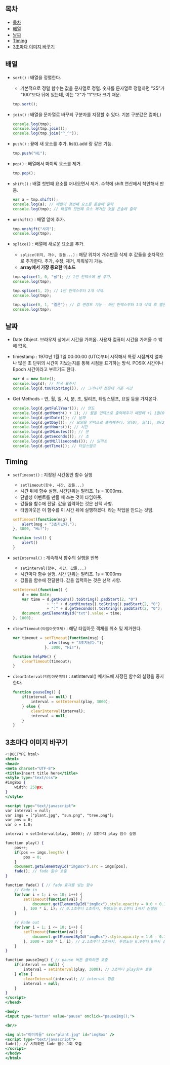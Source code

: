 ## 목차
- [목차](#목차)
- [배열](#배열)
- [날짜](#날짜)
- [Timing](#timing)
- [3초마다 이미지 바꾸기](#3초마다-이미지-바꾸기)

## 배열

- `sort()` : 배열을 정렬한다.
    - 기본적으로 정렬 함수는 값을 문자열로 정렬. 숫자를 문자열로 정렬하면 "25"가 "100"보다 뒤에 있는데, 이는 "2"가 "1"보다 크기 때문.
    
    ```jsx
    tmp.sort();
    ```
    

- `join()` : 배열을 문자열로 바꾸되 구분자를 지정할 수 있다. 기본 구분값은 컴마(,)
    
    ```jsx
    console.log(tmp);
    console.log(tmp.join());
    console.log(tmp.join("^_^"));
    ```
    

- `push()` : 끝에 새 요소를 추가. list().add 랑 같은 기능.
    
    ```jsx
    tmp.push("Hi");
    ```
    

- `pop()` : 배열에서 마지막 요소를 제거.
    
    ```jsx
    tmp.pop();
    ```
    

- `shift()` : 배열 첫번째 요소를 꺼내오면서 제거. 수학에 shift 연산에서 착안해서 만듬.
    
    ```jsx
    var a = tmp.shift();
    console.log(a); // 배열의 첫번째 요소를 콘솔에 출력
    console.log(tmp); // 배열의 첫번째 요소 제거한 것을 콘솔에 출력
    ```
    

- `unshift()` : 배열 앞에 추가.
    
    ```jsx
    tmp.unshift("사과");
    console.log(tmp);
    ```
    

- `splice()` : 배열에 새로운 요소를 추가.
    - `splice(위치, 개수, 값들...)` : 해당 위치에 개수만큼 삭제 후 값들을 순차적으로 추가한다. 추가, 수정, 제거, 끼워넣기 가능.
    - **array에서 가장 중요한 메소드**
    
    ```jsx
    tmp.splice(1, 0, "귤"); // 1번 인덱스에 귤 추가.
    console.log(tmp);
    
    tmp.splice(1, 2); // 1번 인덱스부터 2개 삭제.
    console.log(tmp);
    
    tmp.splice(0, 1, "멜론"); // 값 변경도 가능 - 0번 인덱스부터 1개 삭제 후 멜론 추가
    console.log(tmp);
    ```
    

## 날짜

- Date Object. 브라우저 상에서 시간을 가져옴. 사용자 컴퓨터 시간을 가져올 수 밖에 없음.
- timestamp : 1970년 1월 1일 00:00:00 (UTC)부터 시작해서 특정 시점까지 얼마나 많은 초 단위의 시간이 지났는지를 통해 시점을 표기하는 방식. POSIX 시간이나 Epoch 시간이라고 부르기도 한다.
    
    ```jsx
    var d = new Date();
    console.log(d); // 한국 표준시
    console.log(d.toUTCString()); // 그리니치 천문대 기준 시간
    ```
    

- Get Methods - 연, 월, 일, 시, 분, 초, 밀리초, 타임스탬프, 요일 등을 가져온다.
    
    ```jsx
    console.log(d.getFullYear()); // 연도
    console.log(d.getMonth() + 1); // 월을 인덱스로 출력해주기 때문에 +1 1월(0), 2월(1), ...
    console.log(d.getDate()); // 날짜
    console.log(d.getDay()); // 요일을 인덱스로 출력해준다. 일(0), 월(1), 화(2), ...
    console.log(d.getHours()); // 시간
    console.log(d.getMinutes()); // 분
    console.log(d.getSeconds()); // 초
    console.log(d.getMilliseconds()); // 밀리초
    console.log(d.getTime()); // 타임스탬프
    ```
    

## Timing

- `setTimeout()` : 지정된 시간동안 함수 실행
    - `setTimeout(함수, 시간, 값들...)`
    - 시간 뒤에 함수 실행. 시간단위는 밀리초. 1s = 1000ms.
    - 단발성 이벤트를 만들 때 쓰는 것이 타임아웃.
    - 값들을 함수에 전달. 값을 입력하는 것은 선택 사항.
    - 타임아웃은 이 함수를 이 시간 뒤에 실행하겠다. 라는 작업을 만드는 것임.
    
    ```jsx
    setTimeout(function(msg) {
    	alert(msg + "3초지났다.");	
    }, 3000, "Hi!");
    
    function test() {
    	alert()
    }
    ```
    

- `setInterval()` : 계속해서 함수의 실행을 반복
    - `setInterval(함수, 시간, 값들...)`
    - 시간마다 함수 실행. 시간 단위는 밀리초. 1s = 1000ms
    - 값들을 함수에 전달한다. 값을 입력하는 것은 선택 사항.
    
    ```jsx
    setInterval(function() {
    	d = new Date;
    	var time = d.getHours().toString().padStart(2, "0")
    			   + ":" + d.getMinutes().toString().padStart(2, "0")
    			   + ":" + d.getSeconds().toString().padStart(2, "0");
    	document.getElementById("txt").value = time;
    }, 1000);
    ```
    

- `clearTimeout(타임아웃객체)` : 해당 타임아웃 객체를 취소 및 제거한다.
    
    ```jsx
    var timeout = setTimeout(function(msg) {
    			  	alert(msg + "3초지났다.");	
    			  }, 3000, "Hi!");
    
    function helpMe() {
    	clearTimeout(timeout);
    }
    ```
    

- `clearInterval(타임아웃객체)` : setInterval() 메서드에 지정된 함수의 실행을 중지한다.
    
    ```jsx
    function pauseImg() {
    	if(interval == null) {
    		interval = setInterval(play, 3000);
    	} else {
    		clearInterval(interval);
    		interval = null;
    	}
    }
    ```
    

## 3초마다 이미지 바꾸기

```jsx
<!DOCTYPE html>
<html>
<head>
<meta charset="UTF-8">
<title>Insert title here</title>
<style type="text/css">
#imgBox {
	width: 250px;
}
</style>

<script type="text/javascript">
var interval = null;
var imgs = ["plant.jpg", "sun.png", "tree.png"];
var pos = 0;
var o = 1.0;

interval = setInterval(play, 3000); // 3초마다 play 함수 실행

function play() {
	pos++;
	if(pos == imgs.length) {
		pos = 0;
	}
	document.getElementById("imgBox").src = imgs[pos];
	fade(); // fade 함수 호출
}

function fade() { // fade 효과를 넣는 함수
	// Fade in
	for(var i = 1; i <= 10; i++) {
		setTimeout(function(val) {
			document.getElementById("imgBox").style.opacity = 0.0 + 0.1 * val;
		}, 100 * i, i); // 0.1초부터 1초까지, 투명도는 0.1부터 1까지 진행됨
	}

	// Fade out
	for(var i = 1; i <= 10; i++) {
		setTimeout(function(val) {
			document.getElementById("imgBox").style.opacity = 1.0 - 0.1 * val;
		}, 2000 + 100 * i, i); // 2.1초부터 3초까지, 투명도는 0.9부터 0까지 진행됨
	}
}

function pauseImg() { // pause 버튼 클릭하면 호출
	if(interval == null) {
		interval = setInterval(play, 3000); // 3초마다 play함수 호출
	} else {
		clearInterval(interval); // interval 멈춤
		interval = null;
	}
}
</script>
</head>

<body>
<input type="button" value="pause" onclick="pauseImg();">

<br/>

<img alt="이미지들" src="plant.jpg" id="imgBox" />
<script type="text/javascript">
fade(); // 시작하면 fade 함수 1회 호출
</script>
</body>
</html>
```